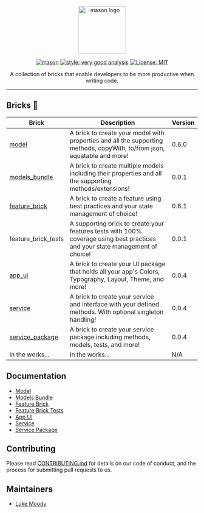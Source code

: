 <p align="center">
<img src="https://raw.githubusercontent.com/felangel/mason/master/assets/mason_full.png" height="125" alt="mason logo" />
</p>

<p align="center">
<a href="https://github.com/felangel/mason/actions"><img src="https://github.com/felangel/mason/workflows/mason/badge.svg" alt="mason"></a>
<a href="https://pub.dev/packages/very_good_analysis"><img src="https://img.shields.io/badge/style-very_good_analysis-B22C89.svg" alt="style: very good analysis"></a>
<a href="https://opensource.org/licenses/MIT"><img src="https://img.shields.io/badge/license-MIT-purple.svg" alt="License: MIT"></a>
</p>

<p align="center">
A collection of bricks that enable developers to be more productive when writing code.
</p>

---

## Bricks 🧱

| Brick                                                          | Description                                                                                                                   | Version |
| -------------------------------------------------------------- | ----------------------------------------------------------------------------------------------------------------------------- | ------- |
| [model](https://brickhub.dev/bricks/model)                     | A brick to create your model with properties and all the supporting methods, copyWith, to/from json, equatable and more!      | 0.6.0   |
| [models_bundle](https://brickhub.dev/bricks/models_bundle)     | A brick to create multiple models including their properties and all the supporting methods/extensions!                       | 0.0.1   |
| [feature_brick](https://brickhub.dev/bricks/feature_brick)     | A brick to create a feature using best practices and your state management of choice!                                         | 0.6.1   |
| feature_brick_tests                                            | A supporting brick to create your features tests with 100% coverage using best practices and your state management of choice! | 0.0.1   |
| [app_ui](https://brickhub.dev/bricks/app_ui)                   | A brick to create your UI package that holds all your app's Colors, Typography, Layout, Theme, and more!                      | 0.0.4   |
| [service](https://brickhub.dev/bricks/service)                 | A brick to create your service and interface with your defined methods. With optional singleton handling!                     | 0.0.4   |
| [service_package](https://brickhub.dev/bricks/service_package) | A brick to create your service package including methods, models, tests, and more!                                            | 0.0.4   |
| In the works...                                                | In the works...                                                                                                               | N/A     |

## Documentation

- [Model](https://github.com/LukeMoody01/mason_bricks/tree/master/bricks/model)
- [Models Bundle](https://github.com/LukeMoody01/mason_bricks/tree/master/bricks/models_bundle)
- [Feature Brick](https://github.com/LukeMoody01/mason_bricks/tree/master/bricks/feature_brick)
- [Feature Brick Tests](https://github.com/LukeMoody01/mason_bricks/tree/master/bricks/feature_brick_tests)
- [App UI](https://github.com/LukeMoody01/mason_bricks/tree/master/bricks/app_ui)
- [Service](https://github.com/LukeMoody01/mason_bricks/tree/master/bricks/service)
- [Service Package](https://github.com/LukeMoody01/mason_bricks/tree/master/bricks/service_package)

## Contributing

Please read [CONTRIBUTING.md](https://github.com/LukeMoody01/mason_bricks/tree/master/CONTRIBUTING.md) for details on our code of conduct, and the process for submitting pull requests to us.

## Maintainers

- [Luke Moody](https://github.com/LukeMoody01)
